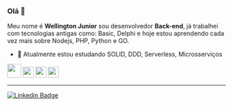 ### Olá 👋


Meu nome é **Wellington Junior** sou desenvolvedor **Back-end**, já trabalhei com tecnologias antigas como: Basic, Delphi e hoje estou aprendendo cada vez mais sobre Nodejs, PHP, Python e GO.
- :closed_book: Atualmente estou estudando SOLID, DDD, Serverless, Microsserviços

<code><img height="32" src="https://github.githubassets.com/images/modules/logos_page/GitHub-Mark.png"></code>
<code><img height="25" src="https://www.docker.com/sites/default/files/d8/styles/role_icon/public/2019-07/Moby-logo.png"></code>
<code><img height="25" src="https://www.php.net/images/logos/php-logo-bigger.png"></code>
<code><img height="25" src="https://upload.wikimedia.org/wikipedia/commons/thumb/0/05/Go_Logo_Blue.svg/1024px-Go_Logo_Blue.svg.png"></a></code>

---
[![Linkedin Badge](https://img.shields.io/badge/-LinkedIn-blue?style=flat-square&logo=Linkedin&logoColor=white&link=https://www.linkedin.com/in/wellington-njr)](https://www.linkedin.com/in/wellington-njr)

